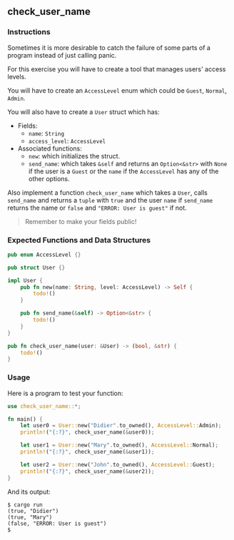 ## check_user_name

### Instructions

Sometimes it is more desirable to catch the failure of some parts of a program instead of just calling panic.

For this exercise you will have to create a tool that manages users' access levels.

You will have to create an `AccessLevel` enum which could be `Guest`, `Normal`, `Admin`.

You will also have to create a `User` struct which has:

- Fields:
  - `name`: `String`
  - `access_level`: `AccessLevel`
- Associated functions:
  - `new`: which initializes the struct.
  - `send_name`: which takes `&self` and returns an `Option<&str>` with `None` if the user is a `Guest` or the `name` if the `AccessLevel` has any of the other options.

Also implement a function `check_user_name` which takes a `User`, calls `send_name` and returns a `tuple` with `true` and the user `name` if `send_name` returns the name or `false` and `"ERROR: User is guest"` if not.

> Remember to make your fields public!

### Expected Functions and Data Structures

```rust
pub enum AccessLevel {}

pub struct User {}

impl User {
    pub fn new(name: String, level: AccessLevel) -> Self {
        todo!()
    }

    pub fn send_name(&self) -> Option<&str> {
        todo!()
    }
}

pub fn check_user_name(user: &User) -> (bool, &str) {
    todo!()
}
```

### Usage

Here is a program to test your function:

```rust
use check_user_name::*;

fn main() {
    let user0 = User::new("Didier".to_owned(), AccessLevel::Admin);
    println!("{:?}", check_user_name(&user0));

    let user1 = User::new("Mary".to_owned(), AccessLevel::Normal);
    println!("{:?}", check_user_name(&user1));

    let user2 = User::new("John".to_owned(), AccessLevel::Guest);
    println!("{:?}", check_user_name(&user2));
}
```

And its output:

```console
$ cargo run
(true, "Didier")
(true, "Mary")
(false, "ERROR: User is guest")
$
```
